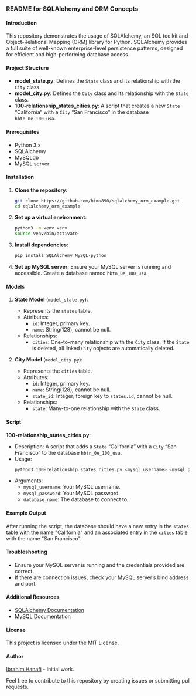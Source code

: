 ### README for SQLAlchemy and ORM Concepts

#### Introduction
This repository demonstrates the usage of SQLAlchemy, an SQL toolkit and Object-Relational Mapping (ORM) library for Python. SQLAlchemy provides a full suite of well-known enterprise-level persistence patterns, designed for efficient and high-performing database access.

#### Project Structure
- **model_state.py**: Defines the `State` class and its relationship with the `City` class.
- **model_city.py**: Defines the `City` class and its relationship with the `State` class.
- **100-relationship_states_cities.py**: A script that creates a new `State` “California” with a `City` “San Francisco” in the database `hbtn_0e_100_usa`.

#### Prerequisites
- Python 3.x
- SQLAlchemy
- MySQLdb
- MySQL server

#### Installation
1. **Clone the repository**:
    ```sh
    git clone https://github.com/hima890/sqlalchemy_orm_example.git
    cd sqlalchemy_orm_example
    ```

2. **Set up a virtual environment**:
    ```sh
    python3 -m venv venv
    source venv/bin/activate
    ```

3. **Install dependencies**:
    ```sh
    pip install SQLAlchemy MySQL-python
    ```

4. **Set up MySQL server**:
    Ensure your MySQL server is running and accessible. Create a database named `hbtn_0e_100_usa`.

#### Models
1. **State Model** (`model_state.py`):
    - Represents the `states` table.
    - Attributes:
        - `id`: Integer, primary key.
        - `name`: String(128), cannot be null.
    - Relationships:
        - `cities`: One-to-many relationship with the `City` class. If the `State` is deleted, all linked `City` objects are automatically deleted.

2. **City Model** (`model_city.py`):
    - Represents the `cities` table.
    - Attributes:
        - `id`: Integer, primary key.
        - `name`: String(128), cannot be null.
        - `state_id`: Integer, foreign key to `states.id`, cannot be null.
    - Relationships:
        - `state`: Many-to-one relationship with the `State` class.

#### Script
**100-relationship_states_cities.py**:
- Description: A script that adds a `State` “California” with a `City` “San Francisco” to the database `hbtn_0e_100_usa`.
- Usage:
    ```sh
    python3 100-relationship_states_cities.py <mysql_username> <mysql_password> <database_name>
    ```
- Arguments:
    - `mysql_username`: Your MySQL username.
    - `mysql_password`: Your MySQL password.
    - `database_name`: The database to connect to.

#### Example Output
After running the script, the database should have a new entry in the `states` table with the name "California" and an associated entry in the `cities` table with the name "San Francisco".

#### Troubleshooting
- Ensure your MySQL server is running and the credentials provided are correct.
- If there are connection issues, check your MySQL server’s bind address and port.

#### Additional Resources
- [SQLAlchemy Documentation](https://docs.sqlalchemy.org/en/14/)
- [MySQL Documentation](https://dev.mysql.com/doc/)

#### License
This project is licensed under the MIT License.

#### Author
[Ibrahim Hanafi](https://github.com/hima890) - Initial work.

Feel free to contribute to this repository by creating issues or submitting pull requests.

